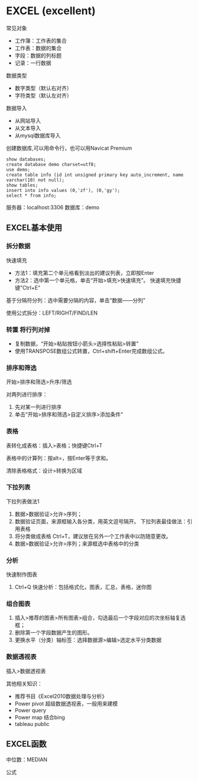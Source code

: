 # EXCEL (excellent)

常见对象
- 工作簿：工作表的集合
- 工作表：数据的集合
- 字段：数据的列标题
- 记录：一行数据

数据类型
- 数字类型（默认右对齐）
- 字符类型（默认左对齐）

数据导入
- 从网站导入
- 从文本导入
- 从mysql数据库导入

创建数据库,可以用命令行，也可以用Navicat Premium

```
show databases;
create database demo charset=utf8;
use demo;
create table info (id int unsigned primary key auto_increment, name varchar(10) not null);
show tables;
insert into info values (0,'zf'), (0,'gy');
select * from info;
```

服务器：localhost:3306
数据库：demo

## EXCEL基本使用

### 拆分数据
快速填充
- 方法1：填充第二个单元格看到淡出的建议列表，立即按Enter
- 方法2：选中第一个单元格，单击“开始>填充>快速填充”。
快速填充快捷键"Ctrl+E"

基于分隔符分列：选中需要分隔的内容，单击“数据——分列”

使用公式拆分：LEFT/RIGHT/FIND/LEN
### 转置 将行列对掉
- 复制数据，“开始>粘贴按钮小箭头>选择性粘贴>转置”
- 使用TRANSPOSE数组公式转置，Ctrl+shift+Enter完成数组公式。

### 排序和筛选
开始>排序和筛选>升序/筛选

对两列进行排序：
1. 先对某一列进行排序
2. 单击“开始>排序和筛选>自定义排序>添加条件”

### 表格
表转化成表格：插入>表格；快捷键Ctrl+T

表格中的计算列：按alt=，按Enter等于求和。

清除表格格式：设计>转换为区域

### 下拉列表
下拉列表做法1
1. 数据>数据验证>允许>序列；
2. 数据验证页面，来源框输入各分类，用英文逗号隔开。
下拉列表最佳做法：引用表格
1. 将分类做成表格 Ctrl+T，建议放在另外一个工作表中以防随意更改。
2. 数据>数据验证>允许>序列；来源框选中表格中的分类

### 分析
快速制作图表
1. Ctrl+Q 快速分析：包括格式化，图表，汇总，表格，迷你图

### 组合图表
1. 插入>推荐的图表>所有图表>组合，勾选最后一个字段对应的次坐标轴复选框；
2. 删除第一个字段数据产生的图形。
3. 更换水平（分类）轴标签：选择数据源>编辑>选定水平分类数据

### 数据透视表
插入>数据透视表

其他相关知识：
- 推荐书目《Excel2010数据处理与分析》
- Power pivot 超级数据透视表，一般用来建模
- Power query
- Power map 结合bing
- tableau public

## EXCEL函数

中位数：MEDIAN

公式
